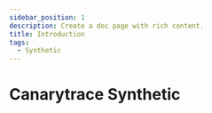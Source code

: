 ```yaml
---
sidebar_position: 1
description: Create a doc page with rich content.
title: Introduction
tags:
  - Synthetic
---
```


# Canarytrace Synthetic
